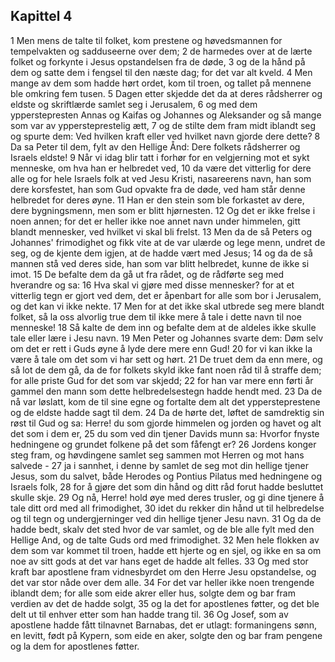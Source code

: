 ## Kapittel 4

1 Men mens de talte til folket, kom prestene og høvedsmannen for tempelvakten og sadduseerne over dem;
2 de harmedes over at de lærte folket og forkynte i Jesus opstandelsen fra de døde,
3 og de la hånd på dem og satte dem i fengsel til den næste dag; for det var alt kveld.
4 Men mange av dem som hadde hørt ordet, kom til troen, og tallet på mennene ble omkring fem tusen.
5 Dagen etter skjedde det da at deres rådsherrer og eldste og skriftlærde samlet seg i Jerusalem,
6 og med dem ypperstepresten Annas og Kaifas og Johannes og Aleksander og så mange som var av yppersteprestelig ætt,
7 og de stilte dem fram midt iblandt seg og spurte dem: Ved hvilken kraft eller ved hvilket navn gjorde dere dette?
8 Da sa Peter til dem, fylt av den Hellige Ånd: Dere folkets rådsherrer og Israels eldste!
9 Når vi idag blir tatt i forhør for en velgjerning mot et sykt menneske, om hva han er helbredet ved,
10 da være det vitterlig for dere alle og for hele Israels folk at ved Jesu Kristi, nasareerens navn, han som dere korsfestet, han som Gud opvakte fra de døde, ved ham står denne helbredet for deres øyne.
11 Han er den stein som ble forkastet av dere, dere bygningsmenn, men som er blitt hjørnesten.
12 Og det er ikke frelse i noen annen; for det er heller ikke noe annet navn under himmelen, gitt blandt mennesker, ved hvilket vi skal bli frelst.
13 Men da de så Peters og Johannes' frimodighet og fikk vite at de var ulærde og lege menn, undret de seg, og de kjente dem igjen, at de hadde vært med Jesus;
14 og da de så mannen stå ved deres side, han som var blitt helbredet, kunne de ikke si imot.
15 De befalte dem da gå ut fra rådet, og de rådførte seg med hverandre og sa:
16 Hva skal vi gjøre med disse mennesker? for at et vitterlig tegn er gjort ved dem, det er åpenbart for alle som bor i Jerusalem, og det kan vi ikke nekte.
17 Men for at det ikke skal utbrede seg mere blandt folket, så la oss alvorlig true dem til ikke mere å tale i dette navn til noe menneske!
18 Så kalte de dem inn og befalte dem at de aldeles ikke skulle tale eller lære i Jesu navn.
19 Men Peter og Johannes svarte dem: Døm selv om det er rett i Guds øyne å lyde dere mere enn Gud!
20 for vi kan ikke la være å tale om det som vi har sett og hørt.
21 De truet dem da enn mere, og så lot de dem gå, da de for folkets skyld ikke fant noen råd til å straffe dem; for alle priste Gud for det som var skjedd;
22 for han var mere enn førti år gammel den mann som dette helbredelsestegn hadde hendt med.
23 Da de nå var løslatt, kom de til sine egne og fortalte dem alt det yppersteprestene og de eldste hadde sagt til dem.
24 Da de hørte det, løftet de samdrektig sin røst til Gud og sa: Herre! du som gjorde himmelen og jorden og havet og alt det som i dem er,
25 du som ved din tjener Davids munn sa: Hvorfor fnyste hedningene og grundet folkene på det som fåfengt er?
26 Jordens konger steg fram, og høvdingene samlet seg sammen mot Herren og mot hans salvede -
27 ja i sannhet, i denne by samlet de seg mot din hellige tjener Jesus, som du salvet, både Herodes og Pontius Pilatus med hedningene og Israels folk,
28 for å gjøre det som din hånd og ditt råd forut hadde besluttet skulle skje.
29 Og nå, Herre! hold øye med deres trusler, og gi dine tjenere å tale ditt ord med all frimodighet,
30 idet du rekker din hånd ut til helbredelse og til tegn og undergjerninger ved din hellige tjener Jesu navn.
31 Og da de hadde bedt, skalv det sted hvor de var samlet, og de ble alle fylt med den Hellige And, og de talte Guds ord med frimodighet.
32 Men hele flokken av dem som var kommet til troen, hadde ett hjerte og en sjel, og ikke en sa om noe av sitt gods at det var hans eget de hadde alt felles.
33 Og med stor kraft bar apostlene fram vidnesbyrdet om den Herre Jesu opstandelse, og det var stor nåde over dem alle.
34 For det var heller ikke noen trengende iblandt dem; for alle som eide akrer eller hus, solgte dem og bar fram verdien av det de hadde solgt,
35 og la det for apostlenes føtter, og det ble delt ut til enhver etter som han hadde trang til.
36 Og Josef, som av apostlene hadde fått tilnavnet Barnabas, det er utlagt: formaningens sønn, en levitt, født på Kypern, som eide en aker, solgte den og bar fram pengene og la dem for apostlenes føtter.
